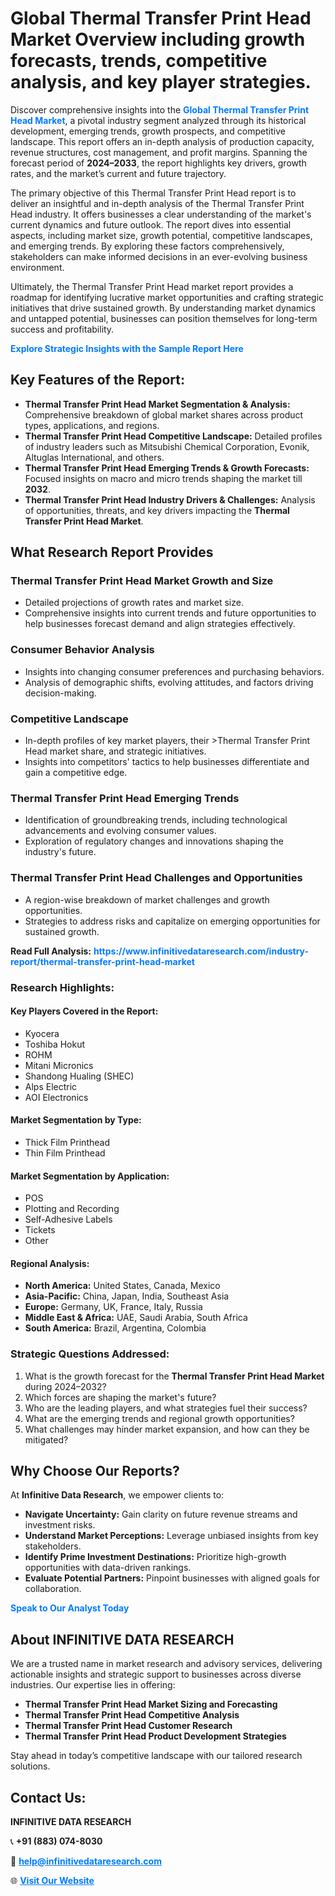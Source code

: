 <h1>Global Thermal Transfer Print Head Market Overview including growth forecasts, trends, competitive analysis, and key player strategies.</h1>
<p>
Discover comprehensive insights into the 
<a href="https://www.infinitivedataresearch.com/industry-report/thermal-transfer-print-head-market" rel="dofollow" style="color: #007BFF; text-decoration: none;"><strong>Global Thermal Transfer Print Head Market</strong></a>, a pivotal industry segment analyzed through its historical development, emerging trends, growth prospects, and competitive landscape. This report offers an in-depth analysis of production capacity, revenue structures, cost management, and profit margins. Spanning the forecast period of <strong>2024–2033</strong>, the report highlights key drivers, growth rates, and the market’s current and future trajectory.
</p>
<p>
The primary objective of this Thermal Transfer Print Head report is to deliver an insightful and in-depth analysis of the Thermal Transfer Print Head industry. It offers businesses a clear understanding of the market's current dynamics and future outlook. The report dives into essential aspects, including market size, growth potential, competitive landscapes, and emerging trends. By exploring these factors comprehensively, stakeholders can make informed decisions in an ever-evolving business environment.
</p>
<p>
Ultimately, the Thermal Transfer Print Head market report provides a roadmap for identifying lucrative market opportunities and crafting strategic initiatives that drive sustained growth. By understanding market dynamics and untapped potential, businesses can position themselves for long-term success and profitability.
</p>
<p>
<a href="https://www.infinitivedataresearch.com/request-sample/reportId=107119" style="color: #007BFF; text-decoration: none;"><strong>Explore Strategic Insights with the Sample Report Here</strong></a>
</p>

<h2>Key Features of the Report:</h2>
<ul>
<li><strong>Thermal Transfer Print Head Market Segmentation & Analysis:</strong> Comprehensive breakdown of global market shares across product types, applications, and regions.</li>
<li><strong>Thermal Transfer Print Head Competitive Landscape:</strong> Detailed profiles of industry leaders such as Mitsubishi Chemical Corporation, Evonik, Altuglas International, and others.</li>
<li><strong>Thermal Transfer Print Head Emerging Trends & Growth Forecasts:</strong> Focused insights on macro and micro trends shaping the market till <strong>2032</strong>.</li>
<li><strong>Thermal Transfer Print Head Industry Drivers & Challenges:</strong> Analysis of opportunities, threats, and key drivers impacting the <strong>Thermal Transfer Print Head Market</strong>.</li>
</ul>

<h2>What Research Report Provides</h2>
<h3>Thermal Transfer Print Head Market Growth and Size</h3>
<ul>
<li>Detailed projections of growth rates and market size.</li>
<li>Comprehensive insights into current trends and future opportunities to help businesses forecast demand and align strategies effectively.</li>
</ul>

<h3>Consumer Behavior Analysis</h3>
<ul>
<li>Insights into changing consumer preferences and purchasing behaviors.</li>
<li>Analysis of demographic shifts, evolving attitudes, and factors driving decision-making.</li>
</ul>

<h3>Competitive Landscape</h3>
<ul>
<li>In-depth profiles of key market players, their >Thermal Transfer Print Head market share, and strategic initiatives.</li>
<li>Insights into competitors' tactics to help businesses differentiate and gain a competitive edge.</li>
</ul>

<h3>Thermal Transfer Print Head Emerging Trends</h3>
<ul>
<li>Identification of groundbreaking trends, including technological advancements and evolving consumer values.</li>
<li>Exploration of regulatory changes and innovations shaping the industry's future.</li>
</ul>

<h3>Thermal Transfer Print Head Challenges and Opportunities</h3>
<ul>
<li>A region-wise breakdown of market challenges and growth opportunities.</li>
<li>Strategies to address risks and capitalize on emerging opportunities for sustained growth.</li>
</ul>
<p><strong>Read Full Analysis:</strong> <a href="https://www.infinitivedataresearch.com/industry-report/thermal-transfer-print-head-market" rel="dofollow" style="color: #007BFF; text-decoration: none;"><strong>https://www.infinitivedataresearch.com/industry-report/thermal-transfer-print-head-market</strong></a></p>
<h3>Research Highlights:</h3>
<h4>Key Players Covered in the Report:</h4>
<ul><li>Kyocera</li><li>Toshiba Hokut</li><li>ROHM</li><li>Mitani Micronics</li><li>Shandong Hualing (SHEC)</li><li>Alps Electric</li><li>AOI Electronics</li></ul>
<h4>Market Segmentation by Type:</h4>
<ul><li>Thick Film Printhead</li><li>Thin Film Printhead</li></ul>
<h4>Market Segmentation by Application:</h4>
<ul><li>POS</li><li>Plotting and Recording</li><li>Self-Adhesive Labels</li><li>Tickets</li><li>Other</li></ul>

<h4>Regional Analysis:</h4>
<ul>
<li><strong>North America:</strong> United States, Canada, Mexico</li>
<li><strong>Asia-Pacific:</strong> China, Japan, India, Southeast Asia</li>
<li><strong>Europe:</strong> Germany, UK, France, Italy, Russia</li>
<li><strong>Middle East & Africa:</strong> UAE, Saudi Arabia, South Africa</li>
<li><strong>South America:</strong> Brazil, Argentina, Colombia</li>
</ul>

<h3>Strategic Questions Addressed:</h3>
<ol>
<li>What is the growth forecast for the <strong>Thermal Transfer Print Head Market</strong> during 2024–2032?</li>
<li>Which forces are shaping the market's future?</li>
<li>Who are the leading players, and what strategies fuel their success?</li>
<li>What are the emerging trends and regional growth opportunities?</li>
<li>What challenges may hinder market expansion, and how can they be mitigated?</li>
</ol>

<h2>Why Choose Our Reports?</h2>
<p>At <strong>Infinitive Data Research</strong>, we empower clients to:</p>
<ul>
<li><strong>Navigate Uncertainty:</strong> Gain clarity on future revenue streams and investment risks.</li>
<li><strong>Understand Market Perceptions:</strong> Leverage unbiased insights from key stakeholders.</li>
<li><strong>Identify Prime Investment Destinations:</strong> Prioritize high-growth opportunities with data-driven rankings.</li>
<li><strong>Evaluate Potential Partners:</strong> Pinpoint businesses with aligned goals for collaboration.</li>
</ul>
<p><a href="https://www.infinitivedataresearch.com/industry-report/thermal-transfer-print-head-market" rel="dofollow" style="color: #007BFF; text-decoration: none;"><strong>Speak to Our Analyst Today</strong></a></p>

<h2>About INFINITIVE DATA RESEARCH</h2>
<p>We are a trusted name in market research and advisory services, delivering actionable insights and strategic support to businesses across diverse industries. Our expertise lies in offering:</p>
<ul>
<li><strong>Thermal Transfer Print Head Market Sizing and Forecasting</strong></li>
<li><strong>Thermal Transfer Print Head Competitive Analysis</strong></li>
<li><strong>Thermal Transfer Print Head Customer Research</strong></li>
<li><strong>Thermal Transfer Print Head Product Development Strategies</strong></li>
</ul>
<p>Stay ahead in today’s competitive landscape with our tailored research solutions.</p>

<h2>Contact Us:</h2>
<p><strong>INFINITIVE DATA RESEARCH</strong></p>
<p>📞 <strong>+91 (883) 074-8030</strong></p>
<p>📧 <strong><a href="mailto:help@infinitivedataresearch.com" style="color: #007BFF;">help@infinitivedataresearch.com</a></strong></p>
<p>🌐 <strong><a href="https://www.infinitivedataresearch.com" rel="dofollow" style="color: #007BFF;">Visit Our Website</a></strong></p>